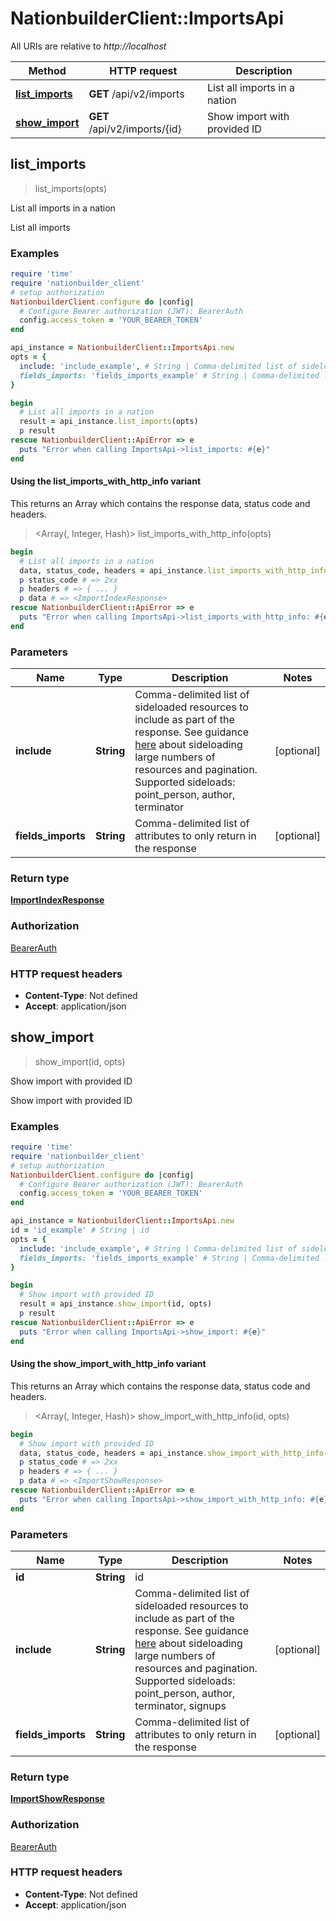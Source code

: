 # NationbuilderClient::ImportsApi

All URIs are relative to *http://localhost*

| Method | HTTP request | Description |
| ------ | ------------ | ----------- |
| [**list_imports**](ImportsApi.md#list_imports) | **GET** /api/v2/imports | List all imports in a nation |
| [**show_import**](ImportsApi.md#show_import) | **GET** /api/v2/imports/{id} | Show import with provided ID |


## list_imports

> <ImportIndexResponse> list_imports(opts)

List all imports in a nation

List all imports

### Examples

```ruby
require 'time'
require 'nationbuilder_client'
# setup authorization
NationbuilderClient.configure do |config|
  # Configure Bearer authorization (JWT): BearerAuth
  config.access_token = 'YOUR_BEARER_TOKEN'
end

api_instance = NationbuilderClient::ImportsApi.new
opts = {
  include: 'include_example', # String | Comma-delimited list of sideloaded resources to include as part of the response. See guidance [here](/api/v2/docs#overview--paginating-sideloads) about sideloading large numbers of resources and pagination.  Supported sideloads: point_person, author, terminator 
  fields_imports: 'fields_imports_example' # String | Comma-delimited list of attributes to only return in the response
}

begin
  # List all imports in a nation
  result = api_instance.list_imports(opts)
  p result
rescue NationbuilderClient::ApiError => e
  puts "Error when calling ImportsApi->list_imports: #{e}"
end
```

#### Using the list_imports_with_http_info variant

This returns an Array which contains the response data, status code and headers.

> <Array(<ImportIndexResponse>, Integer, Hash)> list_imports_with_http_info(opts)

```ruby
begin
  # List all imports in a nation
  data, status_code, headers = api_instance.list_imports_with_http_info(opts)
  p status_code # => 2xx
  p headers # => { ... }
  p data # => <ImportIndexResponse>
rescue NationbuilderClient::ApiError => e
  puts "Error when calling ImportsApi->list_imports_with_http_info: #{e}"
end
```

### Parameters

| Name | Type | Description | Notes |
| ---- | ---- | ----------- | ----- |
| **include** | **String** | Comma-delimited list of sideloaded resources to include as part of the response. See guidance [here](/api/v2/docs#overview--paginating-sideloads) about sideloading large numbers of resources and pagination.  Supported sideloads: point_person, author, terminator  | [optional] |
| **fields_imports** | **String** | Comma-delimited list of attributes to only return in the response | [optional] |

### Return type

[**ImportIndexResponse**](ImportIndexResponse.md)

### Authorization

[BearerAuth](../README.md#BearerAuth)

### HTTP request headers

- **Content-Type**: Not defined
- **Accept**: application/json


## show_import

> <ImportShowResponse> show_import(id, opts)

Show import with provided ID

Show import with provided ID

### Examples

```ruby
require 'time'
require 'nationbuilder_client'
# setup authorization
NationbuilderClient.configure do |config|
  # Configure Bearer authorization (JWT): BearerAuth
  config.access_token = 'YOUR_BEARER_TOKEN'
end

api_instance = NationbuilderClient::ImportsApi.new
id = 'id_example' # String | id
opts = {
  include: 'include_example', # String | Comma-delimited list of sideloaded resources to include as part of the response. See guidance [here](/api/v2/docs#overview--paginating-sideloads) about sideloading large numbers of resources and pagination.  Supported sideloads: point_person, author, terminator, signups 
  fields_imports: 'fields_imports_example' # String | Comma-delimited list of attributes to only return in the response
}

begin
  # Show import with provided ID
  result = api_instance.show_import(id, opts)
  p result
rescue NationbuilderClient::ApiError => e
  puts "Error when calling ImportsApi->show_import: #{e}"
end
```

#### Using the show_import_with_http_info variant

This returns an Array which contains the response data, status code and headers.

> <Array(<ImportShowResponse>, Integer, Hash)> show_import_with_http_info(id, opts)

```ruby
begin
  # Show import with provided ID
  data, status_code, headers = api_instance.show_import_with_http_info(id, opts)
  p status_code # => 2xx
  p headers # => { ... }
  p data # => <ImportShowResponse>
rescue NationbuilderClient::ApiError => e
  puts "Error when calling ImportsApi->show_import_with_http_info: #{e}"
end
```

### Parameters

| Name | Type | Description | Notes |
| ---- | ---- | ----------- | ----- |
| **id** | **String** | id |  |
| **include** | **String** | Comma-delimited list of sideloaded resources to include as part of the response. See guidance [here](/api/v2/docs#overview--paginating-sideloads) about sideloading large numbers of resources and pagination.  Supported sideloads: point_person, author, terminator, signups  | [optional] |
| **fields_imports** | **String** | Comma-delimited list of attributes to only return in the response | [optional] |

### Return type

[**ImportShowResponse**](ImportShowResponse.md)

### Authorization

[BearerAuth](../README.md#BearerAuth)

### HTTP request headers

- **Content-Type**: Not defined
- **Accept**: application/json

